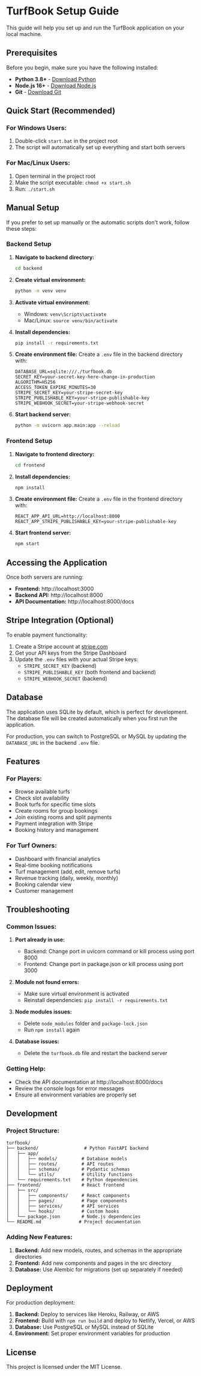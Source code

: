 # TurfBook Setup Guide

This guide will help you set up and run the TurfBook application on your local machine.

## Prerequisites

Before you begin, make sure you have the following installed:

- **Python 3.8+** - [Download Python](https://www.python.org/downloads/)
- **Node.js 16+** - [Download Node.js](https://nodejs.org/)
- **Git** - [Download Git](https://git-scm.com/)

## Quick Start (Recommended)

### For Windows Users:
1. Double-click `start.bat` in the project root
2. The script will automatically set up everything and start both servers

### For Mac/Linux Users:
1. Open terminal in the project root
2. Make the script executable: `chmod +x start.sh`
3. Run: `./start.sh`

## Manual Setup

If you prefer to set up manually or the automatic scripts don't work, follow these steps:

### Backend Setup

1. **Navigate to backend directory:**
   ```bash
   cd backend
   ```

2. **Create virtual environment:**
   ```bash
   python -m venv venv
   ```

3. **Activate virtual environment:**
   - Windows: `venv\Scripts\activate`
   - Mac/Linux: `source venv/bin/activate`

4. **Install dependencies:**
   ```bash
   pip install -r requirements.txt
   ```

5. **Create environment file:**
   Create a `.env` file in the backend directory with:
   ```env
   DATABASE_URL=sqlite:///./turfbook.db
   SECRET_KEY=your-secret-key-here-change-in-production
   ALGORITHM=HS256
   ACCESS_TOKEN_EXPIRE_MINUTES=30
   STRIPE_SECRET_KEY=your-stripe-secret-key
   STRIPE_PUBLISHABLE_KEY=your-stripe-publishable-key
   STRIPE_WEBHOOK_SECRET=your-stripe-webhook-secret
   ```

6. **Start backend server:**
   ```bash
   python -m uvicorn app.main:app --reload
   ```

### Frontend Setup

1. **Navigate to frontend directory:**
   ```bash
   cd frontend
   ```

2. **Install dependencies:**
   ```bash
   npm install
   ```

3. **Create environment file:**
   Create a `.env` file in the frontend directory with:
   ```env
   REACT_APP_API_URL=http://localhost:8000
   REACT_APP_STRIPE_PUBLISHABLE_KEY=your-stripe-publishable-key
   ```

4. **Start frontend server:**
   ```bash
   npm start
   ```

## Accessing the Application

Once both servers are running:

- **Frontend:** http://localhost:3000
- **Backend API:** http://localhost:8000
- **API Documentation:** http://localhost:8000/docs

## Stripe Integration (Optional)

To enable payment functionality:

1. Create a Stripe account at [stripe.com](https://stripe.com)
2. Get your API keys from the Stripe Dashboard
3. Update the `.env` files with your actual Stripe keys:
   - `STRIPE_SECRET_KEY` (backend)
   - `STRIPE_PUBLISHABLE_KEY` (both frontend and backend)
   - `STRIPE_WEBHOOK_SECRET` (backend)

## Database

The application uses SQLite by default, which is perfect for development. The database file will be created automatically when you first run the application.

For production, you can switch to PostgreSQL or MySQL by updating the `DATABASE_URL` in the backend `.env` file.

## Features

### For Players:
- Browse available turfs
- Check slot availability
- Book turfs for specific time slots
- Create rooms for group bookings
- Join existing rooms and split payments
- Payment integration with Stripe
- Booking history and management

### For Turf Owners:
- Dashboard with financial analytics
- Real-time booking notifications
- Turf management (add, edit, remove turfs)
- Revenue tracking (daily, weekly, monthly)
- Booking calendar view
- Customer management

## Troubleshooting

### Common Issues:

1. **Port already in use:**
   - Backend: Change port in uvicorn command or kill process using port 8000
   - Frontend: Change port in package.json or kill process using port 3000

2. **Module not found errors:**
   - Make sure virtual environment is activated
   - Reinstall dependencies: `pip install -r requirements.txt`

3. **Node modules issues:**
   - Delete `node_modules` folder and `package-lock.json`
   - Run `npm install` again

4. **Database issues:**
   - Delete the `turfbook.db` file and restart the backend server

### Getting Help:

- Check the API documentation at http://localhost:8000/docs
- Review the console logs for error messages
- Ensure all environment variables are properly set

## Development

### Project Structure:
```
turfbook/
├── backend/                 # Python FastAPI backend
│   ├── app/
│   │   ├── models/         # Database models
│   │   ├── routes/         # API routes
│   │   ├── schemas/        # Pydantic schemas
│   │   └── utils/          # Utility functions
│   └── requirements.txt    # Python dependencies
├── frontend/               # React frontend
│   ├── src/
│   │   ├── components/     # React components
│   │   ├── pages/          # Page components
│   │   ├── services/       # API services
│   │   └── hooks/          # Custom hooks
│   └── package.json        # Node.js dependencies
└── README.md              # Project documentation
```

### Adding New Features:

1. **Backend:** Add new models, routes, and schemas in the appropriate directories
2. **Frontend:** Add new components and pages in the src directory
3. **Database:** Use Alembic for migrations (set up separately if needed)

## Deployment

For production deployment:

1. **Backend:** Deploy to services like Heroku, Railway, or AWS
2. **Frontend:** Build with `npm run build` and deploy to Netlify, Vercel, or AWS
3. **Database:** Use PostgreSQL or MySQL instead of SQLite
4. **Environment:** Set proper environment variables for production

## License

This project is licensed under the MIT License. 